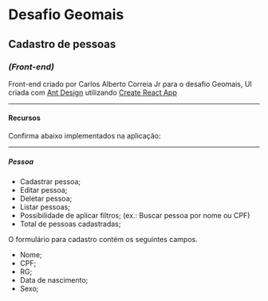 
# Desafio Geomais
## Cadastro de pessoas

### *(Front-end)*
Front-end criado por Carlos Alberto Correia Jr para o desafio Geomais, UI criada com [Ant Design](https://ant.design/) utilizando  [Create React App](https://github.com/facebook/create-react-app)

---
#### Recursos
Confirma abaixo implementados na aplicação: 

---
##### Pessoa
* Cadastrar pessoa;
* Editar pessoa;
* Deletar pessoa;
* Listar pessoas;
* Possibilidade de aplicar filtros; (ex.: Buscar pessoa por nome ou CPF)
* Total de pessoas cadastradas;

O formulário para cadastro contém os seguintes campos.

* Nome;
* CPF;
* RG;
* Data de nascimento;
* Sexo;